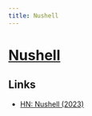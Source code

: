 ```yaml
---
title: Nushell
---
```


# [Nushell](https://www.nushell.sh/)

## Links

- [HN: Nushell (2023)](https://news.ycombinator.com/item?id=35124056)
